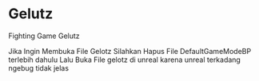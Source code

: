 # Gelutz
Fighting Game Gelutz

Jika Ingin Membuka File Gelotz Silahkan Hapus File DefaultGameModeBP terlebih dahulu Lalu Buka File gelotz di unreal karena unreal terkadang ngebug tidak jelas
